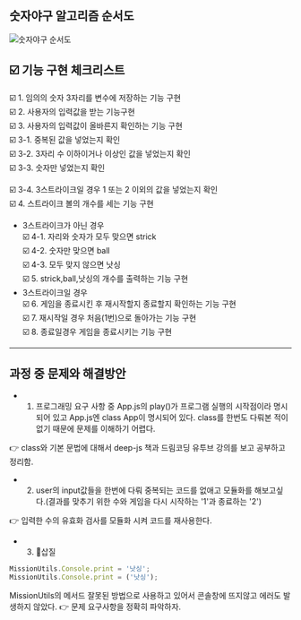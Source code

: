 ## 숫자야구 알고리즘 순서도
![숫자야구 순서도](https://user-images.githubusercontent.com/39366835/200489049-2cd1f48f-83bb-4ed3-9449-617178c9c6d2.jpg)

## ☑️ 기능 구현 체크리스트

☑️ 1. 임의의 숫자 3자리를 변수에 저장하는 기능 구현  
☑️ 2. 사용자의 입력값을 받는 기능구현  
☑️ 3. 사용자의 입력값이 올바른지 확인하는 기능 구현  
  ☑️ 3-1. 중복된 값을 넣었는지 확인  
  ☑️ 3-2. 3자리 수 이하이거나 이상인 값을 넣었는지 확인  
  ☑️ 3-3. 숫자만 넣었는지 확인  

  ☑️ 3-4. 3스트라이크일 경우 1 또는 2 이외의 값을 넣었는지 확인  
☑️ 4. 스트라이크 볼의 개수를 세는 기능 구현  
  - 3스트라이크가 아닌 경우  
  ☑️ 4-1. 자리와 숫자가 모두 맞으면 strick  
  ☑️ 4-2. 숫자만 맞으면 ball  
  ☑️ 4-3. 모두 맞지 않으면 낫싱  
☑️ 5. strick,ball,낫싱의 개수를 출력하는 기능 구현  
- 3스트라이크일 경우  
☑️ 6. 게임을 종료시킨 후 재시작할지 종료할지 확인하는 기능 구현  
☑️ 7. 재시작일 경우 처음(1번)으로 돌아가는 기능 구현  
☑️ 8. 종료일경우 게임을 종료시키는 기능 구현  

<hr>

## 과정 중 문제와 해결방안

- 1. 프로그래밍 요구 사항 중 App.js의 play()가 프로그램 실행의 시작점이라 명시되어 있고 App.js엔 class App이 명시되어 있다. class를 한번도 다뤄본 적이 없기 때문에 문제를 이해하기 어렵다.

👉 class와 기본 문법에 대해서 deep-js 책과 드림코딩 유투브 강의를 보고 공부하고 정리함.

- 2. user의 input값들을 한번에 다뤄 중복되는 코드를 없애고 모듈화를 해보고싶다.(결과를 맞추기 위한 수와 게임을 다시 시작하는 '1'과 종료하는 '2')

👉 입력한 수의 유효화 검사를 모듈화 시켜 코드를 재사용한다.



-  3. 🔪삽질 
  ```js
  MissionUtils.Console.print = '낫싱';
  MissionUtils.Console.print = ('낫싱');
  ```
   MissionUtils의 메서드 잘못된 방법으로 사용하고 있어서 콘솔창에 뜨지않고 에러도 발생하지 않았다.
  👉 문제 요구사항을 정확히 파악하자.
